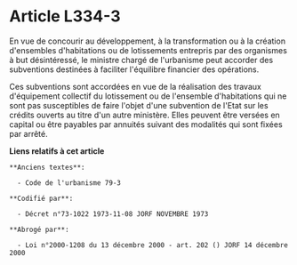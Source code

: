 # Article L334-3

En vue de concourir au développement, à la transformation ou à la création d'ensembles d'habitations ou de lotissements
entrepris par des organismes à but désintéressé, le ministre chargé de l'urbanisme peut accorder des subventions destinées à
faciliter l'équilibre financier des opérations.

Ces subventions sont accordées en vue de la réalisation des travaux d'équipement collectif du lotissement ou de l'ensemble
d'habitations qui ne sont pas susceptibles de faire l'objet d'une subvention de l'Etat sur les crédits ouverts au titre d'un
autre ministère. Elles peuvent être versées en capital ou être payables par annuités suivant des modalités qui sont fixées
par arrêté.

**Liens relatifs à cet article**

	**Anciens textes**:

	  - Code de l'urbanisme 79-3

	**Codifié par**:

	  - Décret n°73-1022 1973-11-08 JORF NOVEMBRE 1973

	**Abrogé par**:

	  - Loi n°2000-1208 du 13 décembre 2000 - art. 202 () JORF 14 décembre 2000
